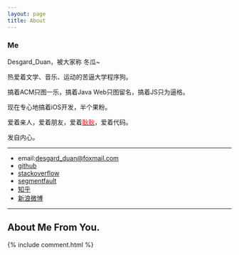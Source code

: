 ```yaml
---
layout: page
title: About
---
```



### Me

Desgard_Duan，被大家称 冬瓜~

热爱着文学、音乐、运动的苦逼大学程序狗。

搞着ACM只图一乐，搞着Java Web只图留名，搞着JS只为逼格。

现在专心地搞着iOS开发，半个果粉。

爱着亲人，爱着朋友，爱着<a href="/geng/"><font color="red">耿耿</font></a>，爱着代码。

发自内心。



--- 

+ email:<a href="Mailto: desgard_duan@foxmail.com">desgard_duan@foxmail.com</a>
+ [github](https://github.com/dgytdhy)
+ [stackoverflow](http://stackoverflow.com/users/6119149/desgard-duan?tab=profile)
+ [segmentfault](https://segmentfault.com/u/desgard)
+ [知乎](https://www.zhihu.com/people/desgard-duan)
+ [新浪微博](http://weibo.com/desgard/home?wvr=5)


---

## About Me From You.

<!-- Duoshuo Comment BEGIN -->  
{% include comment.html %}
<!-- Duoshuo Comment END -->